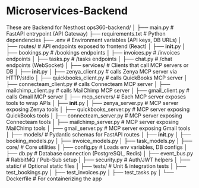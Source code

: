 # Microservices-Backend
These are Backend for Nesthost
ops360-backend/
│
├── main.py                     # FastAPI entrypoint (API Gateway)
├── requirements.txt            # Python dependencies
├── .env                        # Environment variables (API keys, DB URLs)
│
├── routes/                     # API endpoints exposed to frontend (React)
│   ├── __init__.py
│   ├── bookings.py             # /bookings endpoints
│   ├── invoices.py             # /invoices endpoints
│   ├── tasks.py                # /tasks endpoints
│   ├── chat.py                 # /chat endpoints (WebSocket)
│
├── services/                   # Clients that call MCP servers or DB
│   ├── __init__.py
│   ├── zenya_client.py         # calls Zenya MCP server via HTTP/stdio
│   ├── quickbooks_client.py    # calls QuickBooks MCP server
│   ├── connecteam_client.py    # calls Connecteam MCP server
│   ├── mailchimp_client.py     # calls MailChimp MCP server
│   ├── gmail_client.py         # calls Gmail MCP server
│
├── mcp_servers/                # Each MCP server exposes tools to wrap APIs
│   ├── __init__.py
│   ├── zenya_server.py         # MCP server exposing Zenya tools
│   ├── quickbooks_server.py    # MCP server exposing QuickBooks tools
│   ├── connecteam_server.py    # MCP server exposing Connecteam tools
│   ├── mailchimp_server.py     # MCP server exposing MailChimp tools
│   ├── gmail_server.py         # MCP server exposing Gmail tools
│
├── models/                     # Pydantic schemas for FastAPI routes
│   ├── __init__.py
│   ├── booking_models.py
│   ├── invoice_models.py
│   ├── task_models.py
│
├── core/                       # Core utilities
│   ├── config.py               # Loads env variables, DB configs
│   ├── db.py                   # Database connection (PostgreSQL, Redis)
│   ├── event_bus.py            # RabbitMQ / Pub-Sub setup
│   ├── security.py             # Auth/JWT helpers
│
├── static/                     # Optional static files
│
├── tests/                      # Unit & integration tests
│   ├── test_bookings.py
│   ├── test_invoices.py
│   ├── test_tasks.py
│
└── Dockerfile                  # For containerizing the app
